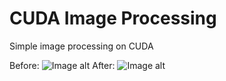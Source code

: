# CUDA Image Processing
Simple image processing on CUDA

Before:
![Image alt](https://github.com/borgishmorg/CUDAPhotoProcessing/raw/master/example/1.PNG)
After:
![Image alt](https://github.com/borgishmorg/CUDAPhotoProcessing/raw/master/example/2.PNG)
